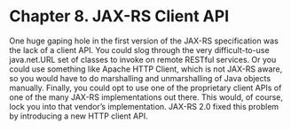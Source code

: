# Chapter 8. JAX-RS Client API


One huge gaping hole in the first version of the JAX-RS specification was the lack of a client API. You could slog through the very difficult-to-use java.net.URL set of classes to invoke on remote RESTful services. Or you could use something like Apache HTTP Client, which is not JAX-RS aware, so you would have to do marshalling and unmarshalling of Java objects manually. Finally, you could opt to use one of the proprietary client APIs of one of the many JAX-RS implementations out there. This would, of course, lock you into that vendor’s implementation. JAX-RS 2.0 fixed this problem by introducing a new HTTP client API.


